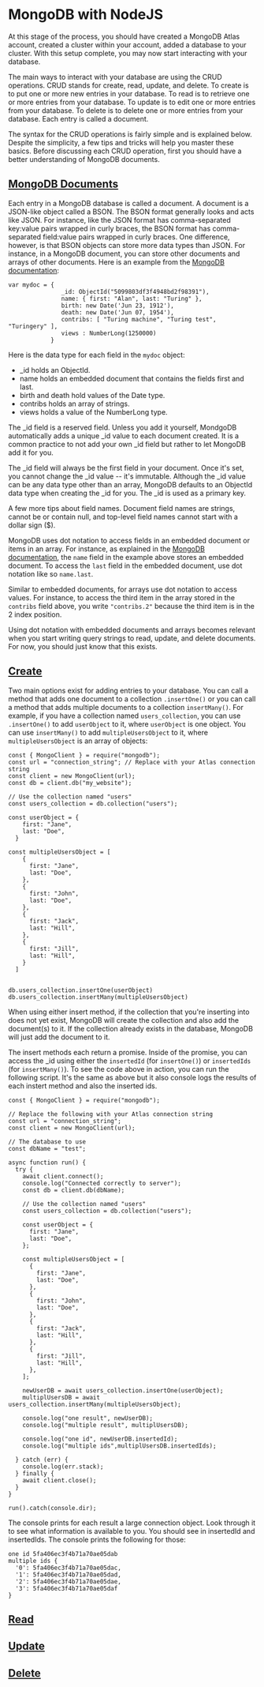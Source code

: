 # MongoDB with NodeJS

At this stage of the process, you should have created a MongoDB Atlas account, created a cluster within your account, added a database to your cluster. With this setup complete, you may now start interacting with your database. 

The main ways to interact with your database are using the CRUD operations. CRUD stands for create, read, update, and delete. To create is to put one or more new entries in your database. To read is to retrieve one or more entries from your database. To update is to edit one or more entries from your database. To delete is to delete one or more entries from your database. Each entry is called a document.

The syntax for the CRUD operations is fairly simple and is explained below. Despite the simplicity, a few tips and tricks will help you master these basics. Before discussing each CRUD operation, first you should have a better understanding of MongoDB documents.

## [MongoDB Documents](#mongodb-documents)

Each entry in a MongoDB database is called a document. A document is a JSON-like object called a BSON. The BSON format generally looks and acts like JSON. For instance, like the JSON format has comma-separated key:value pairs wrapped in curly braces, the BSON format has comma-separated field:value pairs wrapped in curly braces. One difference, however, is that BSON objects can store more data types than JSON. For instance, in a MongoDB document, you can store other documents and arrays of other documents. Here is an example from the [MongoDB documentation](https://docs.mongodb.com/manual/core/document/):

```
var mydoc = {
               _id: ObjectId("5099803df3f4948bd2f98391"),
               name: { first: "Alan", last: "Turing" },
               birth: new Date('Jun 23, 1912'),
               death: new Date('Jun 07, 1954'),
               contribs: [ "Turing machine", "Turing test", "Turingery" ],
               views : NumberLong(1250000)
            }
```

Here is the data type for each field in the `mydoc` object: 

- _id holds an ObjectId.
- name holds an embedded document that contains the fields first and last.
- birth and death hold values of the Date type.
- contribs holds an array of strings.
- views holds a value of the NumberLong type.

The _id field is a reserved field. Unless you add it yourself, MondgoDB automatically adds a unique _id value to each document created. It is a common practice to not add your own _id field but rather to let MongoDB add it for you.

The _id field will always be the first field in your document. Once it's set, you cannot change the _id value -- it's immutable. Although the _id value can be any data type other than an array, MongoDB defaults to an ObjectId data type when creating the _id for you. The _id is used as a primary key.

A few more tips about field names. Document field names are strings, cannot be or contain null, and top-level field names cannot start with a dollar sign ($).

MongoDB uses dot notation to access fields in an embedded document or items in an array. For instance, as explained in the [MongoDB documentation](https://docs.mongodb.com/manual/core/document/), the `name` field in the example above stores an embedded document. To access the `last` field in the embedded document, use dot notation like so `name.last`. 

Similar to embedded documents, for arrays use dot notation to access values. For instance, to access the third item in the array stored in the `contribs` field above, you write `"contribs.2"` because the third item is in the 2 index position. 

Using dot notation with embedded documents and arrays becomes relevant when you start writing query strings to read, update, and delete documents. For now, you should just know that this exists.

## [Create](#create)

Two main options exist for adding entries to your database. You can call a method that adds one document to a collection `.insertOne()` or you can call a method that adds multiple documents to a collection `insertMany()`. For example, if you have a collection named `users_collection`, you can use `.insertOne()` to add `userObject` to it, where `userObject` is one object. You can use `insertMany()` to add `multipleUsersObject` to it, where `multipleUsersObject` is an array of objects:

```node
const { MongoClient } = require("mongodb");
const url = "connection_string"; // Replace with your Atlas connection string
const client = new MongoClient(url);
const db = client.db("my_website");

// Use the collection named "users"
const users_collection = db.collection("users");

const userObject = {
    first: "Jane",
    last: "Doe",
  }
  
const multipleUsersObject = [
    {
      first: "Jane",
      last: "Doe",
    },
    {
      first: "John",
      last: "Doe",
    },
    {
      first: "Jack",
      last: "Hill",
    },
    {
      first: "Jill",
      last: "Hill",
    }
  ]


db.users_collection.insertOne(userObject)
db.users_collection.insertMany(multipleUsersObject)
```

When using either insert method, if the collection that you're inserting into does not yet exist, MongoDB will create the collection and also add the document(s) to it. If the collection already exists in the database, MongoDB will just add the document to it.

The insert methods each return a promise. Inside of the promise, you can access the _id using either the `insertedId` (for `insertOne()`) or `insertedIds` (for `insertMany()`). To see the code above in action, you can run the following script. It's the same as above but it also console logs the results of each instert method and also the inserted ids.

```node
const { MongoClient } = require("mongodb");

// Replace the following with your Atlas connection string
const url = "connection_string";
const client = new MongoClient(url);

// The database to use
const dbName = "test";

async function run() {
  try {
    await client.connect();
    console.log("Connected correctly to server");
    const db = client.db(dbName);

    // Use the collection named "users"
    const users_collection = db.collection("users");

    const userObject = {
      first: "Jane",
      last: "Doe",
    };

    const multipleUsersObject = [
      {
        first: "Jane",
        last: "Doe",
      },
      {
        first: "John",
        last: "Doe",
      },
      {
        first: "Jack",
        last: "Hill",
      },
      {
        first: "Jill",
        last: "Hill",
      },
    ];

    newUserDB = await users_collection.insertOne(userObject);
    multiplUsersDB = await users_collection.insertMany(multipleUsersObject);

    console.log("one result", newUserDB);
    console.log("multiple result", multiplUsersDB);
    
    console.log("one id", newUserDB.insertedId);
    console.log("multiple ids",multiplUsersDB.insertedIds);
    
  } catch (err) {
    console.log(err.stack);
  } finally {
    await client.close();
  }
}

run().catch(console.dir);
```

The console prints for each result a large connection object. Look through it to see what information is available to you. You should see in insertedId and insertedIds. The console prints the following for those:

```node
one id 5fa406ec3f4b71a70ae05dab
multiple ids {
  '0': 5fa406ec3f4b71a70ae05dac,
  '1': 5fa406ec3f4b71a70ae05dad,
  '2': 5fa406ec3f4b71a70ae05dae,
  '3': 5fa406ec3f4b71a70ae05daf
}
```

## [Read](#read)

## [Update](#update)

## [Delete](#delete)
